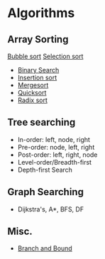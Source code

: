 # Algorithms

## Array Sorting

  [Bubble sort](https://en.wikipedia.org/wiki/Bubble_sort)
  [Selection sort](https://en.wikipedia.org/wiki/Selection_sort)
- [Binary Search](https://en.wikipedia.org/wiki/Binary_search_algorithm)
- [Insertion sort](https://en.wikipedia.org/wiki/Insertion_sort)
- [Mergesort](https://en.wikipedia.org/wiki/Merge_sort)
- [Quicksort](https://en.wikipedia.org/wiki/Quicksort)
- [Radix sort](https://en.wikipedia.org/wiki/Radix_sort)

## Tree searching

- In-order: left, node, right
- Pre-order: node, left, right
- Post-order: left, right, node
- Level-order/Breadth-first
- Depth-first Search

## Graph Searching

- Dijkstra's, A\*, BFS, DF

## Misc.

- [Branch and Bound](https://en.wikipedia.org/wiki/Branch_and_bound)
